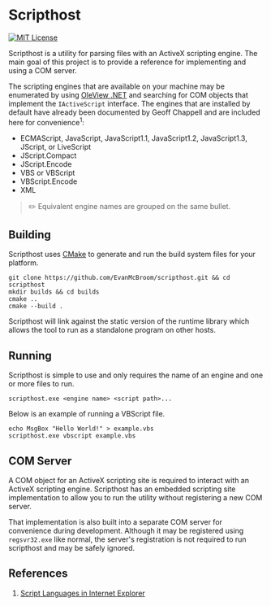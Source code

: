 # Scripthost

[![MIT License](https://img.shields.io/badge/license-MIT-blue.svg?style=flat)](LICENSE.txt)

Scripthost is a utility for parsing files with an ActiveX scripting engine.
The main goal of this project is to  provide a reference for implementing and using a COM server.

The scripting engines that are available on your machine may be enumerated by using [OleView .NET](https://github.com/tyranid/oleviewdotnet) and searching for COM objects that implement the `IActiveScript` interface.
The engines that are installed by default have already been documented by Geoff Chappell and are included here for convenience<sup>1</sup>:

- ECMAScript, JavaScript, JavaScript1.1, JavaScript1.2, JavaScript1.3, JScript, or LiveScript
- JScript.Compact
- JScript.Encode	
- VBS or VBScript
- VBScript.Encode
- XML

> :pencil2: Equivalent engine names are grouped on the same bullet.

## Building

Scripthost uses [CMake](https://cmake.org/) to generate and run the build system files for your platform.

```
git clone https://github.com/EvanMcBroom/scripthost.git && cd scripthost
mkdir builds && cd builds
cmake ..
cmake --build .
```

Scripthost will link against the static version of the runtime library which allows the tool to run as a standalone program on other hosts.

## Running

Scripthost is simple to use and only requires the name of an engine and one or more files to run.

```
scripthost.exe <engine name> <script path>...
```

Below is an example of running a VBScript file.

```
echo MsgBox "Hello World!" > example.vbs
scripthost.exe vbscript example.vbs
```

## COM Server

A COM object for an ActiveX scripting site is required to interact with an ActiveX scripting engine.
Scripthost has an embedded scripting site implementation to allow you to run the utility without registering a new COM server.

That implementation is also built into a separate COM server for convenience during development.
Although it may be registered using `regsvr32.exe` like normal, the server's registration is not required to run scripthost and may be safely ignored.

## References

1. [Script Languages in Internet Explorer](https://www.geoffchappell.com/notes/windows/ie/mshtml/scriptlanguage.htm)